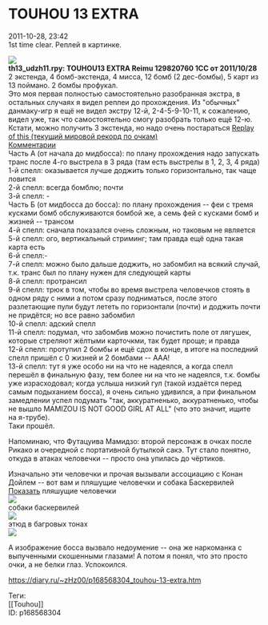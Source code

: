 TOUHOU 13 EXTRA
================

   
 2011-10-28, 23:42   
  1st time clear. Реплей в картинке.   
   
   [![](https://d.radikal.ru/d31/2201/4d/780ddc11c31a.jpg)](https://www.pixiv.net/member_illust.php?mode=medium&illust_id=21610402)     
  **th13\_udzh11.rpy: TOUHOU13 EXTRA Reimu 129820760 1CC от 2011/10/28**    
 2 экстенда, 4 бомб-экстенда, 4 мисса, 12 бомб (2 дес-бомбы), 5 карт из 13 поймано. 2 бомбы профукал.   
 Это моя первая полностью самостоятельно разобранная экстра, в остальных случаях я видел реплеи до прохождения. Из "обычных" данмаку-игр я ещё не видел экстру 12-й, 2-4-5-9-10-11, к сожалению, видел уже, так что самостоятельно смогу разобрать только ещё 12-ю.   
 Кстати, можно получить 3 экстенда, но надо очень постараться  [Replay of this (текущий мировой рекорд по очкам)](http://score.royalflare.net/th13/replay13/th13_ud00fa.rpy)    
  [Комментарии](https://zHz00.diary.ru/p168568304.htm?index=2#linkmore168568304m2)      
 Часть А (от начала до мидбосса): по плану прохождения надо запускать транс после 4-го выстрела в 3 ряда (там есть выстрелы в 1, 2, 3, 4 ряда)   
 1-й спелл: оказывается лучше доджить только горизонтально, так чаще ловится   
 2-й спелл: всегда бомблю; почти   
 3-й спелл: -   
 Часть Б (от мидбосса до босса): по плану прохождения -- феи с тремя кусками бомб обслуживаются бомбой же, а семь фей с кусками бомб и жизней -- трансом   
 4-й спелл: сначала показался очень сложным, но таковым не является   
 5-й спелл: ого, вертикальный стриминг; там правда ещё одна такая карта есть   
 6-й спелл:-   
 7-й спелл: можно было дальше доджить, но забомбил на всякий случай, т.к. транс был по плану нужен для следующей карты   
 8-й спелл: протрансил   
 9-й спелл: трюк в том, чтобы во время выстрела человечков стоять в одном ряду с ними а потом сразу подниматься, после этого разлетающие пули будут лететь по горизонтали (почти) и доджить почти не придётся; но все равно забомбил   
 10-й спелл: адский спелл   
 11-й спелл: подумал, что забомбив можно почистить поле от лягушек, которые стреляют жёлтыми карточкми, так будет проще; и правда   
 12-й спелл: протупил 2 бомбы и ещё сдох в конце, в итоге на последний спелл пришёл с 0 жизней и 2 бомбами -- ААА!   
 13-й спелл: тут я уже особо ни на что не надеялся, а когда спелл перешёл в финальную фазу, тем более ни на что не надеялся, т.к. бомбы уже израсходовал; когда услыша низкий гул (такой издаётся перед самым подыханием босса), я очень сильно удивился, а при финальном замедлении успел подумать "так, аккуратненько, аккуратненько, чтобы не вышло MAMIZOU IS NOT GOOD GIRL AT ALL" (что это значит, ищите на я-трубе).   
 Таки прошёл.   
   
 Напоминаю, что Футацуива Мамидзо: второй персонаж в очках после Рикако и очередной с портативной бутылкой сакэ. Тут стало понятно, откуда в атаках человечки -- просто она упилась до чёртиков.   
   
 Изначально эти человечки и прочая вызывали ассоциацию с Конан Дойлем -- вот вам и пляшущие человечки и собака Баскервилей  [Показать](https://zHz00.diary.ru/p168568304.htm?index=1#linkmore168568304m1)     пляшущие человечки   
 ![](http://s50.radikal.ru/i127/1108/89/1adeb993400a.png)   
 собаки баскервилей   
 ![](http://s52.radikal.ru/i136/1108/f1/ae5b2f474402.png)   
 этюд в багровых тонах   
 ![](http://i058.radikal.ru/1108/c6/a16820ee7055.png)   
      
   
 А изображение босса вызвало недоумение -- она же наркоманка с выпученными скошенными глазами! А потом я понял, что это просто очки, а не белки глаз. Успокоился.   
     
    
 <https://diary.ru/~zHz00/p168568304_touhou-13-extra.htm>   
   
 Теги:   
 [[Touhou]]   
 ID: p168568304